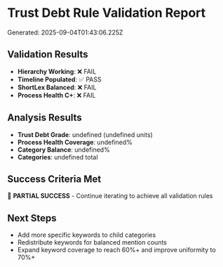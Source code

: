 # Trust Debt Rule Validation Report

Generated: 2025-09-04T01:43:06.225Z

## Validation Results
- **Hierarchy Working**: ❌ FAIL
- **Timeline Populated**: ✅ PASS  
- **ShortLex Balanced**: ❌ FAIL
- **Process Health C+**: ❌ FAIL

## Analysis Results
- **Trust Debt Grade**: undefined (undefined units)
- **Process Health Coverage**: undefined%
- **Category Balance**: undefined%
- **Categories**: undefined total

## Success Criteria Met
🔄 **PARTIAL SUCCESS** - Continue iterating to achieve all validation rules

## Next Steps
- Add more specific keywords to child categories
- Redistribute keywords for balanced mention counts
- Expand keyword coverage to reach 60%+ and improve uniformity to 70%+
